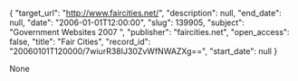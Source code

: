 {
  "target_url": "http://www.faircities.net/", 
  "description": null, 
  "end_date": null, 
  "date": "2006-01-01T12:00:00", 
  "slug": 139905, 
  "subject": "Government Websites 2007 ", 
  "publisher": "faircities.net", 
  "open_access": false, 
  "title": "Fair Cities", 
  "record_id": "20060101T120000/7wiurR38IJ30ZvWfNWAZXg==", 
  "start_date": null
}

None